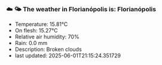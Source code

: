 ### ☁️ 🌤️  The weather in Florianópolis is: Florianópolis

- Temperature: 15.81°C
- On flesh: 15.27°C
- Relative air humidity: 70%
- Rain: 0.0 mm
- Description: Broken clouds
- last updated: 2025-06-01T21:15:24.351729
